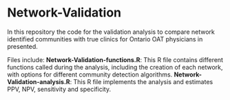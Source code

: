 # Network-Validation
In this repository the code for the validation analysis to compare network identified communities with true clinics for Ontario OAT physicians in presented.

Files include:
**Network-Validation-functions.R**: This R file contains different functions called during the analysis, including the creation of each network, with options for different community detection algorithms.
**Network-Validation-analysis.R**: This R file implements the analysis and estimates PPV, NPV, sensitivity and specificity.
